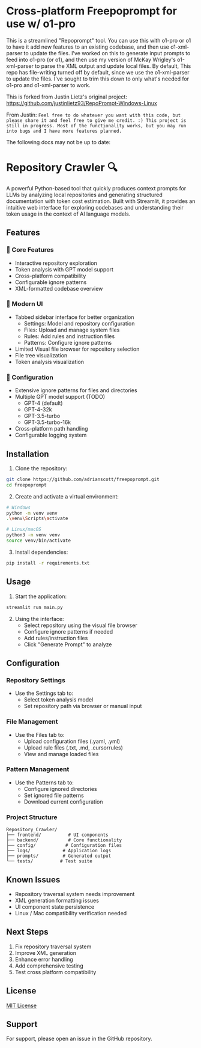 # Cross-platform Freepoprompt for use w/ o1-pro

This is a streamlined "Repoprompt" tool. You can use this with o1-pro or o1 to have it add new features to an existing codebase, and then use o1-xml-parser to update the files.
I've worked on this to generate input prompts to feed into o1-pro (or o1), and then use my version of McKay Wrigley's o1-xml-parser to parse the XML output and update local
files. By default, This repo has file-writing turned off by default, since we use the o1-xml-parser to update the files. I've sought to trim this down to only what's needed for
o1-pro and o1-xml-parser to work.

This is forked from Justin Lietz's original project: https://github.com/justinlietz93/RepoPrompt-Windows-Linux

From Justin: `Feel free to do whatever you want with this code, but please share it and feel free to give me credit. :) This project is still in progress. Most of the functionality works, but you may run into bugs and I have more features planned.`

The following docs may not be up to date:

# Repository Crawler 🔍

A powerful Python-based tool that quickly produces context prompts for LLMs by analyzing local repositories and generating structured documentation with token cost estimation. Built with Streamlit, it provides an intuitive web interface for exploring codebases and understanding their token usage in the context of AI language models.

## Features

### 🎯 Core Features

- Interactive repository exploration
- Token analysis with GPT model support
- Cross-platform compatibility
- Configurable ignore patterns
- XML-formatted codebase overview

### 🎨 Modern UI

- Tabbed sidebar interface for better organization
  - Settings: Model and repository configuration
  - Files: Upload and manage system files
  - Rules: Add rules and instruction files
  - Patterns: Configure ignore patterns
- Limited Visual file browser for repository selection
- File tree visualization
- Token analysis visualization

### 🔧 Configuration

- Extensive ignore patterns for files and directories
- Multiple GPT model support (TODO)
  - GPT-4 (default)
  - GPT-4-32k
  - GPT-3.5-turbo
  - GPT-3.5-turbo-16k
- Cross-platform path handling
- Configurable logging system

## Installation

1. Clone the repository:

```bash
git clone https://github.com/adrianscott/freepoprompt.git
cd freepoprompt
```

2. Create and activate a virtual environment:

```bash
# Windows
python -m venv venv
.\venv\Scripts\activate

# Linux/macOS
python3 -m venv venv
source venv/bin/activate
```

3. Install dependencies:

```bash
pip install -r requirements.txt
```

## Usage

1. Start the application:

```bash
streamlit run main.py
```

2. Using the interface:
   - Select repository using the visual file browser
   - Configure ignore patterns if needed
   - Add rules/instruction files
   - Click "Generate Prompt" to analyze

## Configuration

### Repository Settings

- Use the Settings tab to:
  - Select token analysis model
  - Set repository path via browser or manual input

### File Management

- Use the Files tab to:
  - Upload configuration files (.yaml, .yml)
  - Upload rule files (.txt, .md, .cursorrules)
  - View and manage loaded files

### Pattern Management

- Use the Patterns tab to:
  - Configure ignored directories
  - Set ignored file patterns
  - Download current configuration

### Project Structure

```
Repository_Crawler/
├── frontend/          # UI components
├── backend/           # Core functionality
├── config/           # Configuration files
├── logs/            # Application logs
├── prompts/         # Generated output
└── tests/          # Test suite
```

## Known Issues

- Repository traversal system needs improvement
- XML generation formatting issues
- UI component state persistence
- Linux / Mac compatibility verification needed

## Next Steps

1. Fix repository traversal system
2. Improve XML generation
3. Enhance error handling
4. Add comprehensive testing
5. Test cross platform compatibility

## License

[MIT License](LICENSE)

## Support

For support, please open an issue in the GitHub repository.
